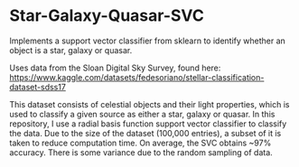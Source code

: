 # Star-Galaxy-Quasar-SVC
Implements a support vector classifier from sklearn to identify whether an object is a star, galaxy or quasar.

Uses data from the Sloan Digital Sky Survey, found here: https://www.kaggle.com/datasets/fedesoriano/stellar-classification-dataset-sdss17

This dataset consists of celestial objects and their light properties, which is used to classify a given source as either a star, galaxy or quasar. In this repository, I use a radial basis function support vector classifier to classify the data. Due to the size of the dataset (100,000 entries), a subset of it is taken to reduce computation time. On average, the SVC obtains ~97% accuracy. There is some variance due to the random sampling of data.
